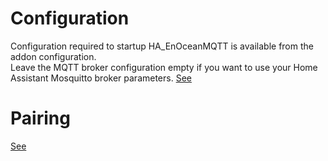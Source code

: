 # Configuration
Configuration required to startup HA_EnOceanMQTT is available from the addon configuration.   
Leave the MQTT broker configuration empty if you want to use your Home Assistant Mosquitto broker parameters.
[See](https://github.com/mak-gitdev/HA_enoceanmqtt/blob/master/enoceanmqtt/overlays/homeassistant/README.md#configuration-1)

# Pairing
[See](https://github.com/mak-gitdev/HA_enoceanmqtt/blob/master/enoceanmqtt/overlays/homeassistant/README.md#1--pairing-your-device)
